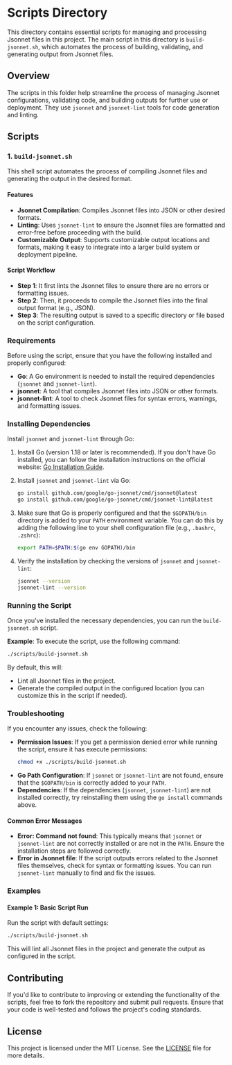 # Scripts Directory

This directory contains essential scripts for managing and processing Jsonnet files in this project. The main script in this directory is `build-jsonnet.sh`, which automates the process of building, validating, and generating output from Jsonnet files.

## Overview

The scripts in this folder help streamline the process of managing Jsonnet configurations, validating code, and building outputs for further use or deployment. They use `jsonnet` and `jsonnet-lint` tools for code generation and linting.

## Scripts

### 1. `build-jsonnet.sh`

This shell script automates the process of compiling Jsonnet files and generating the output in the desired format.

#### Features

- **Jsonnet Compilation**: Compiles Jsonnet files into JSON or other desired formats.
- **Linting**: Uses `jsonnet-lint` to ensure the Jsonnet files are formatted and error-free before proceeding with the build.
- **Customizable Output**: Supports customizable output locations and formats, making it easy to integrate into a larger build system or deployment pipeline.

#### Script Workflow

- **Step 1**: It first lints the Jsonnet files to ensure there are no errors or formatting issues.
- **Step 2**: Then, it proceeds to compile the Jsonnet files into the final output format (e.g., JSON).
- **Step 3**: The resulting output is saved to a specific directory or file based on the script configuration.

### Requirements

Before using the script, ensure that you have the following installed and properly configured:

- **Go**: A Go environment is needed to install the required dependencies (`jsonnet` and `jsonnet-lint`).
- **jsonnet**: A tool that compiles Jsonnet files into JSON or other formats.
- **jsonnet-lint**: A tool to check Jsonnet files for syntax errors, warnings, and formatting issues.

### Installing Dependencies

Install `jsonnet` and `jsonnet-lint` through Go:

1. Install Go (version 1.18 or later is recommended). If you don't have Go installed, you can follow the installation instructions on the official website: [Go Installation Guide](https://golang.org/doc/install).

2. Install `jsonnet` and `jsonnet-lint` via Go:

   ```bash
   go install github.com/google/go-jsonnet/cmd/jsonnet@latest
   go install github.com/google/go-jsonnet/cmd/jsonnet-lint@latest
   ```

3. Make sure that Go is properly configured and that the `$GOPATH/bin` directory is added to your `PATH` environment variable. You can do this by adding the following line to your shell configuration file (e.g., `.bashrc`, `.zshrc`):

   ```bash
   export PATH=$PATH:$(go env GOPATH)/bin
   ```

4. Verify the installation by checking the versions of `jsonnet` and `jsonnet-lint`:

   ```bash
   jsonnet --version
   jsonnet-lint --version
   ```

### Running the Script

Once you've installed the necessary dependencies, you can run the `build-jsonnet.sh` script.

**Example**: To execute the script, use the following command:

```bash
./scripts/build-jsonnet.sh
```

By default, this will:

- Lint all Jsonnet files in the project.
- Generate the compiled output in the configured location (you can customize this in the script if needed).

### Troubleshooting

If you encounter any issues, check the following:

- **Permission Issues**: If you get a permission denied error while running the script, ensure it has execute permissions:
  ```bash
  chmod +x ./scripts/build-jsonnet.sh
  ```
- **Go Path Configuration**: If `jsonnet` or `jsonnet-lint` are not found, ensure that the `$GOPATH/bin` is correctly added to your `PATH`.
- **Dependencies**: If the dependencies (`jsonnet`, `jsonnet-lint`) are not installed correctly, try reinstalling them using the `go install` commands above.

#### Common Error Messages

- **Error: Command not found**: This typically means that `jsonnet` or `jsonnet-lint` are not correctly installed or are not in the `PATH`. Ensure the installation steps are followed correctly.
- **Error in Jsonnet file**: If the script outputs errors related to the Jsonnet files themselves, check for syntax or formatting issues. You can run `jsonnet-lint` manually to find and fix the issues.

### Examples

#### Example 1: Basic Script Run

Run the script with default settings:

```bash
./scripts/build-jsonnet.sh
```

This will lint all Jsonnet files in the project and generate the output as configured in the script.

## Contributing

If you'd like to contribute to improving or extending the functionality of the scripts, feel free to fork the repository and submit pull requests. Ensure that your code is well-tested and follows the project's coding standards.

## License

This project is licensed under the MIT License. See the [LICENSE](../LICENSE) file for more details.
